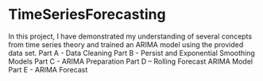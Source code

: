 # TimeSeriesForecasting
In this project, I have demonstrated my understanding of several concepts from time series theory and trained an ARIMA model using the provided data set.
Part A - Data Cleaning
Part B - Persist and Exponential Smoothing Models
Part C - ARIMA Preparation 
Part D – Rolling Forecast ARIMA Model
Part E - ARIMA Forecast 
